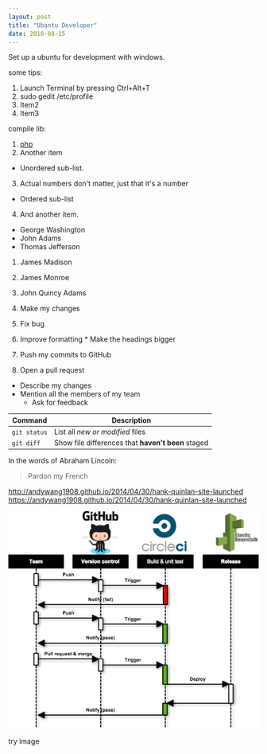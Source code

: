 ```yaml
---
layout: post
title: "Ubantu Developer"
date: 2016-08-15
---
```


Set up a ubuntu for development with windows.
	
some tips:

1. Launch Terminal by pressing Ctrl+Alt+T
2. sudo gedit /etc/profile
4. Item2
2. Item3

compile lib:

1. [php](http://jekyllrb.com)
2. Another item
  * Unordered sub-list. 
3. Actual numbers don't matter, just that it's a number
  * Ordered sub-list
4. And another item.

- George Washington
- John Adams
- Thomas Jefferson

1. James Madison
2. James Monroe
5. John Quincy Adams

1. Make my changes
  1. Fix bug
  2. Improve formatting
    * Make the headings bigger
2. Push my commits to GitHub
3. Open a pull request
  * Describe my changes
  * Mention all the members of my team
    * Ask for feedback

| Command | Description |
| --- | --- |
| `git status` | List all *new or modified* files |
| `git diff` | Show file differences that **haven't been** staged |

In the words of Abraham Lincoln:

> Pardon my French

http://andywang1908.github.io/2014/04/30/hank-quinlan-site-launched
https://andywang1908.github.io/2014/04/30/hank-quinlan-site-launched

<img src='/images/2016-08-04-CI.png'/>

try image
